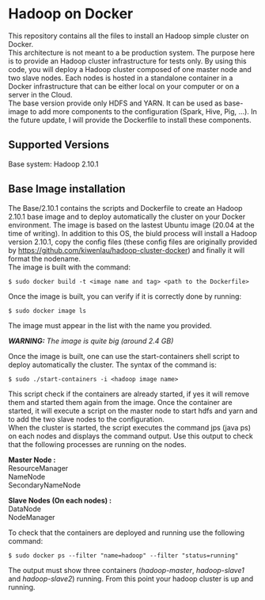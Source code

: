 # Hadoop on Docker
This repository contains all the files to install an Hadoop simple cluster on Docker.   
This architecture is not meant to a be production system. The purpose here is to provide an Hadoop cluster infrastructure for tests only.
By using this code, you will deploy a Hadoop cluster composed of one master node and two slave nodes. Each nodes is hosted in a standalone container in a Docker infrastructure that can be either local on your computer or on a server in the Cloud.  
The base version provide only HDFS and YARN. It can be used as base-image to add more components to the configuration (Spark, Hive, Pig, ...). In the future update, I will provide the Dockerfile to install these components.  

## Supported Versions
Base system: Hadoop 2.10.1

## Base Image installation
The Base/2.10.1 contains the scripts and Dockerfile to create an Hadoop 2.10.1 base image and to deploy automatically the cluster on your Docker environment.
The image is based on the lastest Ubuntu image (20.04 at the time of writing). In addition to this OS, the biuld process will install a Hadoop version 2.10.1, copy the config files (these config files are originally provided by https://github.com/kiwenlau/hadoop-cluster-docker) and finally it will format the nodename.  
The image is built with the command:  

`$ sudo docker build -t <image name and tag> <path to the Dockerfile>`

Once the image is built, you can verify if it is correctly done by running:

`$ sudo docker image ls`

The image must appear in the list with the name you provided.

*__WARNING:__ The image is quite big (around 2.4 GB)*  

Once the image is built, one can use the start-containers shell script to deploy automatically the cluster. The syntax of the command is:

`$ sudo ./start-containers -i <hadoop image name>`

This script check if the containers are already started, if yes it will remove them and started them again from the image. Once the container are started, it will execute a script on the master node to start hdfs and yarn and to add the two slave nodes to the configuration.  
When the cluster is started, the script executes the command jps (java ps) on each nodes and displays the command output. Use this output to check that the following processes are running on the nodes.  
  
__Master Node :__  
ResourceManager  
NameNode  
SecondaryNameNode  
  
__Slave Nodes (On each nodes) :__  
DataNode  
NodeManager  

To check that the containers are deployed and running use the following command:

`$ sudo docker ps --filter "name=hadoop" --filter "status=running"`  

The output must show three containers (*hadoop-master*, *hadoop-slave1* and *hadoop-slave2*) running. From this point your hadoop cluster is up and running.
